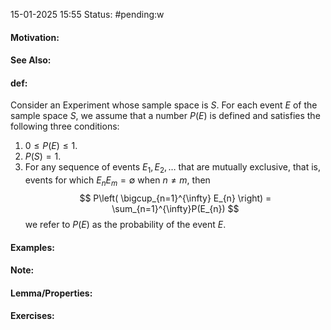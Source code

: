 15-01-2025 15:55
Status: #pending:w

#### Motivation:
#### See Also:
#### def:
Consider an Experiment whose sample space is $S$. For each event $E$ of the sample space $S$, we assume that a number $P(E)$ is defined and satisfies the following three conditions:
1. $0\leq P(E)\leq 1$.
2. $P(S)=1$.
3. For any sequence of events $E_{1},E_{2},\dots$ that are mutually exclusive, that is, events for which $E_{n}E_{m}=\emptyset$ when $n\neq m$, then $$
P\left( \bigcup_{n=1}^{\infty} E_{n} \right) = \sum_{n=1}^{\infty}P(E_{n})
$$
we refer to $P(E)$ as the probability of the event $E$.
#### Examples:
#### Note: 
#### Lemma/Properties:
#### Exercises: